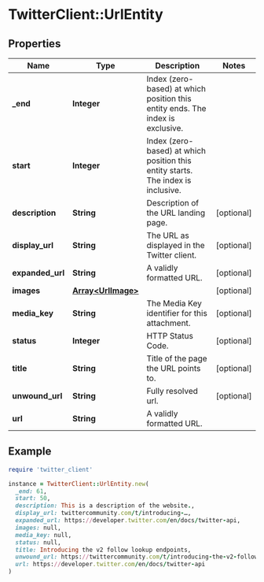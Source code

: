 # TwitterClient::UrlEntity

## Properties

| Name | Type | Description | Notes |
| ---- | ---- | ----------- | ----- |
| **_end** | **Integer** | Index (zero-based) at which position this entity ends.  The index is exclusive. |  |
| **start** | **Integer** | Index (zero-based) at which position this entity starts.  The index is inclusive. |  |
| **description** | **String** | Description of the URL landing page. | [optional] |
| **display_url** | **String** | The URL as displayed in the Twitter client. | [optional] |
| **expanded_url** | **String** | A validly formatted URL. | [optional] |
| **images** | [**Array&lt;UrlImage&gt;**](UrlImage.md) |  | [optional] |
| **media_key** | **String** | The Media Key identifier for this attachment. | [optional] |
| **status** | **Integer** | HTTP Status Code. | [optional] |
| **title** | **String** | Title of the page the URL points to. | [optional] |
| **unwound_url** | **String** | Fully resolved url. | [optional] |
| **url** | **String** | A validly formatted URL. |  |

## Example

```ruby
require 'twitter_client'

instance = TwitterClient::UrlEntity.new(
  _end: 61,
  start: 50,
  description: This is a description of the website.,
  display_url: twittercommunity.com/t/introducing-…,
  expanded_url: https://developer.twitter.com/en/docs/twitter-api,
  images: null,
  media_key: null,
  status: null,
  title: Introducing the v2 follow lookup endpoints,
  unwound_url: https://twittercommunity.com/t/introducing-the-v2-follow-lookup-endpoints/147118,
  url: https://developer.twitter.com/en/docs/twitter-api
)
```

